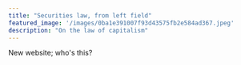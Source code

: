 ```yaml
---
title: "Securities law, from left field"
featured_image: '/images/0ba1e391007f93d43575fb2e584ad367.jpeg'
description: "On the law of capitalism"
---
```

New website; who's this?